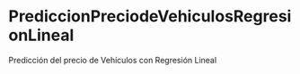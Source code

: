 # PrediccionPreciodeVehiculosRegresionLineal
Predicción del precio de Vehículos con Regresión Lineal
